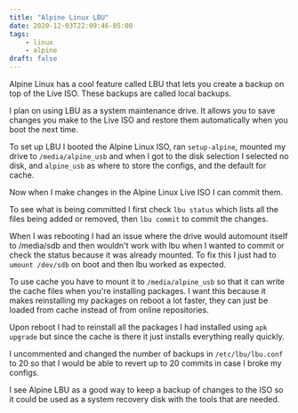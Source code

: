```yaml
---
title: "Alpine Linux LBU"
date: 2020-12-03T22:09:46-05:00
tags:
    - linux
    - alpine
draft: false
---
```


Alpine Linux has a cool feature called LBU that lets you create a backup on top
of the Live ISO. These backups are called local backups.

I plan on using LBU as a system maintenance drive. It allows you to save
changes you make to the Live ISO and restore them automatically when you boot
the next time.

To set up LBU I booted the Alpine Linux ISO, ran `setup-alpine`, mounted my
drive to `/media/alpine_usb` and when I got to the disk selection I selected no
disk, and `alpine_usb` as where to store the configs, and the default for
cache.

Now when I make changes in the Alpine Linux Live ISO I can commit them.

To see what is being committed I first check `lbu status` which lists all the
files being added or removed, then `lbu commit` to commit the changes.

When I was rebooting I had an issue where the drive would automount itself to
/media/sdb and then wouldn't work with lbu when I wanted to commit or check the
status because it was already mounted. To fix this I just had to `umount
/dev/sdb` on boot and then lbu worked as expected.

To use cache you have to mount it to `/media/alpine_usb` so that it can write
the cache files when you're installing packages. I want this because it makes
reinstalling my packages on reboot a lot faster, they can just be loaded from
cache instead of from online repositories.

Upon reboot I had to reinstall all the packages I had installed using `apk
upgrade` but since the cache is there it just installs everything really
quickly.

I uncommented and changed the number of backups in `/etc/lbu/lbu.conf` to 20 so
that I would be able to revert up to 20 commits in case I broke my configs.

I see Alpine LBU as a good way to keep a backup of changes to the ISO so it
could be used as a system recovery disk with the tools that are needed.
